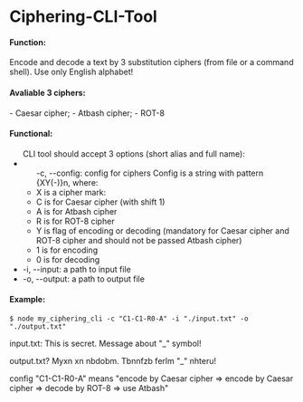 # Ciphering-CLI-Tool
<h4>Function:</h4>
 <p>Encode and decode a text by 3 substitution ciphers (from file or a command shell). Use only English alphabet!</p>

<h4>Avaliable 3 ciphers:</h4>
  - Caesar cipher;
  - Atbash cipher;
  - ROT-8

<h4>Functional:</h4>
 <ul>CLI tool should accept 3 options (short alias and full name):
 <li><ul>-c, --config: config for ciphers Config is a string with pattern {XY(-)}n, where:</li>
  <li>X is a cipher mark:</li>
      <li>C is for Caesar cipher (with shift 1)</li>
      <li>A is for Atbash cipher</li>
      <li>R is for ROT-8 cipher</li>
      <li>Y is flag of encoding or decoding (mandatory for Caesar cipher and ROT-8 cipher and should not be passed Atbash cipher)</li>
        <li>1 is for encoding</li>
        <li>0 is for decoding</li></ul>
    <li>-i, --input: a path to input file</li>
    <li>-o, --output: a path to output file</li>
  </ul>

<h4>Example:</h4>
  <code>$ node my_ciphering_cli -c "C1-C1-R0-A" -i "./input.txt" -o "./output.txt"</code>
  <p>input.txt: This is secret. Message about "_" symbol!</p>
  <p>output.txt? Myxn xn nbdobm. Tbnnfzb ferlm "_" nhteru!</p>
  <p>config "C1-C1-R0-A" means "encode by Caesar cipher => encode by Caesar cipher => decode by ROT-8 => use Atbash"</p>
